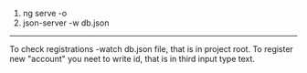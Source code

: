 1) ng serve -o
2) json-server -w db.json
___________________________________
To check registrations -watch db.json file, that is in project root.
To register new "account" you neet to write id, that is in third input type text.

